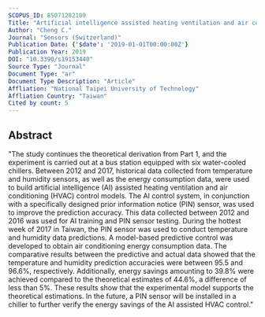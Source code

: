 ```yaml
---
SCOPUS_ID: 85071282109
Title: "Artificial intelligence assisted heating ventilation and air conditioning control and the unmet demand for sensors: Part 2. Prior information notice (PIN) sensor design and simulation results"
Author: "Cheng C."
Journal: "Sensors (Switzerland)"
Publication Date: {'$date': '2019-01-01T00:00:00Z'}
Publication Year: 2019
DOI: "10.3390/s19153440"
Source Type: "Journal"
Document Type: "ar"
Document Type Description: "Article"
Affliation: "National Taipei University of Technology"
Affliation Country: "Taiwan"
Cited by count: 5
---
```


## Abstract
"The study continues the theoretical derivation from Part 1, and the experiment is carried out at a bus station equipped with six water-cooled chillers. Between 2012 and 2017, historical data collected from temperature and humidity sensors, as well as the energy consumption data, were used to build artificial intelligence (AI) assisted heating ventilation and air conditioning (HVAC) control models. The AI control system, in conjunction with a specifically designed prior information notice (PIN) sensor, was used to improve the prediction accuracy. This data collected between 2012 and 2016 was used for AI training and PIN sensor testing. During the hottest week of 2017 in Taiwan, the PIN sensor was used to conduct temperature and humidity data predictions. A model-based predictive control was developed to obtain air conditioning energy consumption data. The comparative results between the predictive and actual data showed that the temperature and humidity prediction accuracies were between 95.5 and 96.6%, respectively. Additionally, energy savings amounting to 39.8% were achieved compared to the theoretical estimates of 44.6%, a difference of less than 5%. These results show that the experimental model supports the theoretical estimations. In the future, a PIN sensor will be installed in a chiller to further verify the energy savings of the AI assisted HVAC control."
